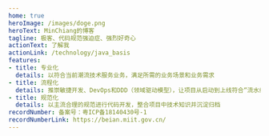 ```yaml
---
home: true
heroImage: /images/doge.png
heroText: MinChiang的博客
tagline: 极客、代码规范强迫症、强烈好奇心
actionText: 了解我
actionLink: /technology/java_basis
features:
- title: 专业化
  details: 以符合当前潮流技术服务业务，满足所需的业务场景和业务需求
- title: 流程化
  details: 推崇敏捷开发、DevOps和DDD（领域驱动模型），让项目从启动到上线符合“流水线”的思想
- title: 规范化
  details: 以主流合理的规范进行代码开发，整合项目中技术知识并沉淀归档
recordNumber: 备案号：粤ICP备18140430号-1
recordNumberLink: https://beian.miit.gov.cn/
---
```


